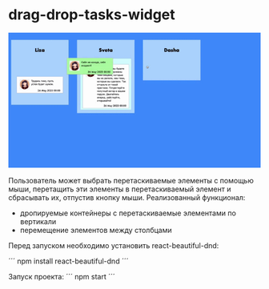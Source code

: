 # drag-drop-tasks-widget
![](readme/example.gif)

Пользователь может выбрать перетаскиваемые элементы с помощью мыши, перетащить эти элементы в перетаскиваемый элемент и сбрасывать их, отпустив кнопку мыши. 
Реализованный функционал:
* дропируемые контейнеры с перетаскиваемые элементами по вертикали
* перемещение элементов между столбцами

Перед запуском необходимо установить react-beautiful-dnd:

´´´
    npm install react-beautiful-dnd
´´´

Запуск проекта:
´´´
npm start
´´´